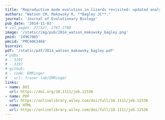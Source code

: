 ```yaml
---
title: "Reproductive mode evolution in lizards revisited: updated analyses examining geographic, climatic and phylogenetic effects support the cold-climate hypothesis."
authors: "Watson CM, Makowsky R, **Bagley JC**."
journal: 'Journal of Evolutionary Biology'
pub_date: '2014-11-03'
# vol_pages: 27(12), 2767-2780
image: '/static/img/pub/2014_watson_makowsky_bagley.png'
pmid: '24967085'
pmcid: 'PMC4063468'
biorxiv: 
pdf: '/static/pdf/2014_watson_makowsky_bagley.pdf'
# pdbs:
# - 3J9I
# - 3J9J
# github:
# - code: EMRinger
#   url: fraser-lab/EMRinger
links:
- name: DOI
  url: https://doi.org/10.1111/jeb.12536
- name: PDF
  url: https://onlinelibrary.wiley.com/doi/full/10.1111/jeb.12536
- name: HTML
  url: https://onlinelibrary.wiley.com/doi/full/10.1111/jeb.12536
---
```


